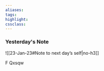 ```yaml
---
aliases:  
tags:
highlight:  
cssclass:
---
```


### Yesterday's Note
 ![[23-Jan-23#Note to next day’s self|no-h3]]

F 
Qxsqw